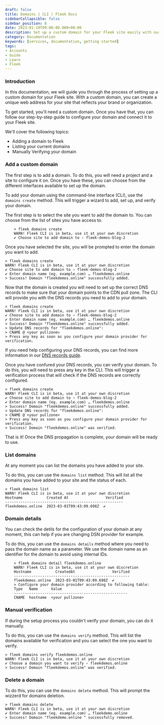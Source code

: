 ```yaml
---
draft: false
title: Domains | CLI | Fleek Docs 
sidebarCollapsible: false
sidebar_position: 8
date: 2023-01-10T09:00:00.000+00:00
description: Set up a custom domain for your Fleek site easily with our CLI guide. Add, verify, and manage effortlessly.
category: Documentation
keywords: [services, documentation, getting started]
tags:
- Accounts
- Guide
- Learn
- Fleek
---
```


### Introduction

In this documentation, we will guide you through the process of setting up a custom domain for your Fleek site. With a custom domain, you can create a unique web address for your site that reflects your brand or organization.

To get started, you'll need a custom domain. Once you have that, you can follow our step-by-step guide to configure your domain and connect it to your Fleek site.

We'll cover the following topics:

- Adding a domain to Fleek
- Listing your current domains
- Manually Verifying your domain

### Add a custom domain

The first step is to add a domain. To do this, you will need a project and a site to configure it on. Once you have these, you can choose from the different interfaces available to set up the domain.

To add your domain using the command-line interface (CLI), use the ```domains create``` method. This will trigger a wizard to add, set up, and verify your domain. 

The first step is to select the site you want to add the domain to. You can choose from the list of sites you have access to.
    
```shellscript filename="Adding a Domain" copy
    > fleek domains create
    WARN! Fleek CLI is in beta, use it at your own discretion
    ✔ Choose site to add domain to › fleek-demos-blog-2
```

Once you have selected the site, you will be prompted to enter the domain you want to add. 

```shellscript filename="Adding a Domain" copy
> fleek domains create
WARN! Fleek CLI is in beta, use it at your own discretion
✔ Choose site to add domain to › fleek-demos-blog-2
✔ Enter domain name (eg. example.com) … fleekdemos.online
> Success! Domain "fleekdemos.online" successfully added.
```

Now that the domain is created you will need to set up the correct DNS records to make sure that your domain points to the CDN pull zone. The CLI will provide you with the DNS records you need to add to your domain.

```shellscript filename="Adding a Domain" copy
> fleek domains create
WARN! Fleek CLI is in beta, use it at your own discretion
✔ Choose site to add domain to › fleek-demos-blog-2
✔ Enter domain name (eg. example.com) … fleekdemos.online
> Success! Domain "fleekdemos.online" successfully added.
> Update DNS records for "fleekdemos.online":
> CNAME @ <your pullzone>
> Press any key as soon as you configure your domain provider for verification.
```

If you need help configuring your DNS records, you can find more information in our [DNS records guide](/guides/dns-records).

Once you have confured your DNS records, you can verify your domain. To do this, you will need to press any key in the CLI. This will trigger a verification process that will check if the DNS records are correctly configured.

```shellscript filename="Adding a Domain" copy
> fleek domains create
WARN! Fleek CLI is in beta, use it at your own discretion
✔ Choose site to add domain to › fleek-demos-blog-2
✔ Enter domain name (eg. example.com) … fleekdemos.online
> Success! Domain "fleekdemos.online" successfully added.
> Update DNS records for "fleekdemos.online":
> CNAME @ <your pullzone>
> Press any key as soon as you configure your domain provider for verification.
> Success! Domain "fleekdemos.online" was verified.
```

That is it! Once the DNS propagation is complete, your domain will be ready to use.

### List domains

At any moment you can list the domains you have added to your site.

To do this, you can use the ```domains list``` method. This will list all the domains you have added to your site and the status of each.

```shellscript filename="Listing Domains" copy
> fleek domains list
WARN! Fleek CLI is in beta, use it at your own discretion
Hostname           Created At                 Verified
------------------------------------------------------  
fleekdemos.online  2023-03-01T09:43:09.698Z  ✔     
```

### Domain details

You can check the detils for the configuration of your domain at any moment, this can help if you are changing DSN provider for example.

To do this, you can use the ```domains details``` method where you need to pass the domain name as a parameter. We use the domain name as an identifier for the domain to avoid using internal IDs.

```shellscript filename="Listing Domains" copy
    > fleek domains detail fleekdemos.online
    WARN! Fleek CLI is in beta, use it at your own discretion
    Hostname           CreatedAt                 Verified
    -----------------------------------------------------
    fleekdemos.online  2023-03-01T09:43:09.698Z  ✔       
    > Configure your domain provider according to following table:
    Type   Name      Value                              
    ----------------------------------------------------
    CNAME  hostname  <your pullzone> 
```

### Manual verification

If during the setup process you couldn't verify your domain, you can do it manually.

To do this, you can use the ```domains verify``` method. This will list the domains available for verification and you can select the one you want to verify.

```shellscript filename="Listing Domains" copy
> fleek domains verify fleekdemos.online
WARN! Fleek CLI is in beta, use it at your own discretion
✔ Choose a domain you want to verify › fleekdemos.online
> Success! Domain "fleekdemos.online" was verified.
```

### Delete a domain

To do this, you can use the ```domains delete``` method. This will prompt the wizzerd for domains deletion.

```shellscript filename="Listing Domains" copy
> fleek domains delete
WARN! Fleek CLI is in beta, use it at your own discretion
✔ Enter domain name (eg. example.com) … fleekdemo.online 
> Success! Domain "fleekdemo.online " successfully removed.
```
